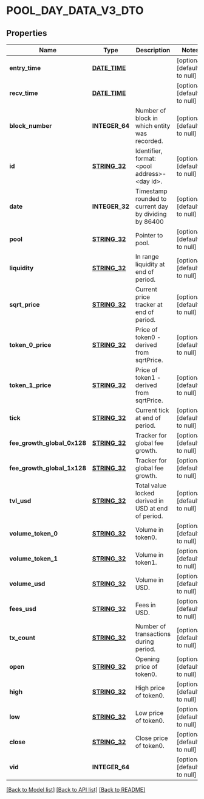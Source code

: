 # POOL_DAY_DATA_V3_DTO

## Properties
Name | Type | Description | Notes
------------ | ------------- | ------------- | -------------
**entry_time** | [**DATE_TIME**](DATE_TIME.md) |  | [optional] [default to null]
**recv_time** | [**DATE_TIME**](DATE_TIME.md) |  | [optional] [default to null]
**block_number** | **INTEGER_64** | Number of block in which entity was recorded. | [optional] [default to null]
**id** | [**STRING_32**](STRING_32.md) | Identifier, format: &lt;pool address&gt;-&lt;day id&gt;. | [optional] [default to null]
**date** | **INTEGER_32** | Timestamp rounded to current day by dividing by 86400 | [optional] [default to null]
**pool** | [**STRING_32**](STRING_32.md) | Pointer to pool. | [optional] [default to null]
**liquidity** | [**STRING_32**](STRING_32.md) | In range liquidity at end of period. | [optional] [default to null]
**sqrt_price** | [**STRING_32**](STRING_32.md) | Current price tracker at end of period. | [optional] [default to null]
**token_0_price** | [**STRING_32**](STRING_32.md) | Price of token0 - derived from sqrtPrice. | [optional] [default to null]
**token_1_price** | [**STRING_32**](STRING_32.md) | Price of token1 - derived from sqrtPrice. | [optional] [default to null]
**tick** | [**STRING_32**](STRING_32.md) | Current tick at end of period. | [optional] [default to null]
**fee_growth_global_0x128** | [**STRING_32**](STRING_32.md) | Tracker for global fee growth. | [optional] [default to null]
**fee_growth_global_1x128** | [**STRING_32**](STRING_32.md) | Tracker for global fee growth. | [optional] [default to null]
**tvl_usd** | [**STRING_32**](STRING_32.md) | Total value locked derived in USD at end of period. | [optional] [default to null]
**volume_token_0** | [**STRING_32**](STRING_32.md) | Volume in token0. | [optional] [default to null]
**volume_token_1** | [**STRING_32**](STRING_32.md) | Volume in token1. | [optional] [default to null]
**volume_usd** | [**STRING_32**](STRING_32.md) | Volume in USD. | [optional] [default to null]
**fees_usd** | [**STRING_32**](STRING_32.md) | Fees in USD. | [optional] [default to null]
**tx_count** | [**STRING_32**](STRING_32.md) | Number of transactions during period. | [optional] [default to null]
**open** | [**STRING_32**](STRING_32.md) | Opening price of token0. | [optional] [default to null]
**high** | [**STRING_32**](STRING_32.md) | High price of token0. | [optional] [default to null]
**low** | [**STRING_32**](STRING_32.md) | Low price of token0. | [optional] [default to null]
**close** | [**STRING_32**](STRING_32.md) | Close price of token0. | [optional] [default to null]
**vid** | **INTEGER_64** |  | [optional] [default to null]

[[Back to Model list]](../README.md#documentation-for-models) [[Back to API list]](../README.md#documentation-for-api-endpoints) [[Back to README]](../README.md)


